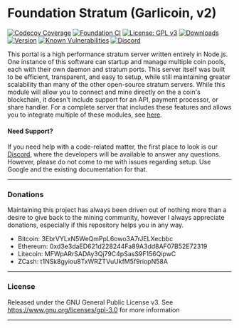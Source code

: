 # Foundation Stratum (Garlicoin, v2)

[![Codecov Coverage](https://img.shields.io/codecov/c/github/blinkhash/foundation-v2-garlicoin.svg?style=flat-square)](https://codecov.io/gh/blinkhash/foundation-v2-garlicoin/)
[![Foundation CI](https://github.com/blinkhash/foundation-v2-garlicoin/actions/workflows/build.yml/badge.svg?branch=master)](https://github.com/blinkhash/foundation-v2-garlicoin/actions/workflows/build.yml)
[![License: GPL v3](https://img.shields.io/badge/License-GPLv3-blue.svg)](https://www.gnu.org/licenses/gpl-3.0)
[![Downloads](https://img.shields.io/npm/dm/foundation-v2-garlicoin.svg)](https://www.npmjs.com/package/foundation-v2-garlicoin)
[![Version](https://img.shields.io/npm/v/foundation-v2-garlicoin.svg)](https://www.npmjs.com/package/foundation-v2-garlicoin)
[![Known Vulnerabilities](https://snyk.io/test/npm/foundation-v2-garlicoin/badge.svg)](https://snyk.io/test/npm/foundation-v2-garlicoin)
[![Discord](https://img.shields.io/discord/738590795384356904)](https://discord.gg/rNjez6VgNF)

This portal is a high performance stratum server written entirely in Node.js. One instance of this software can startup and manage multiple coin pools, each with their own daemon and stratum ports. This server itself was built to be efficient, transparent, and easy to setup, while still maintaining greater scalability than many of the other open-source stratum servers. While this module will allow you to connect and mine directly on the a coin's blockchain, it doesn't include support for an API, payment processor, or share handler. For a complete server that includes these features and allows you to integrate multiple of these modules, see [here](https://github.com/blinkhash/foundation-v2-server).

#### Need Support?

If you need help with a code-related matter, the first place to look is our [Discord](https://discord.gg/rNjez6VgNF), where the developers will be available to answer any questions. However, please do not come to me with issues regarding setup. Use Google and the existing documentation for that.

---

### Donations

Maintaining this project has always been driven out of nothing more than a desire to give back to the mining community, however I always appreciate donations, especially if this repository helps you in any way.

- Bitcoin: 3EbrVYLxN5WeQmPpL6owo3A7rJELXecbbc
- Ethereum: 0xd3e3daED621d228244Fa89A3dd8AF07B52E72319
- Litecoin: MFWpARrSADAy3Qj79C4pSasS9F156QipwC
- ZCash: t1NSk8gyiou8TxWRZTVuUkfM5f9riopN58A

---

### License

Released under the GNU General Public License v3. See https://www.gnu.org/licenses/gpl-3.0 for more information

---
